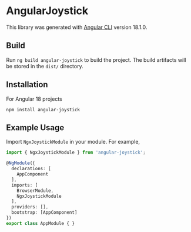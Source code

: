 # AngularJoystick

This library was generated with [Angular CLI](https://github.com/angular/angular-cli) version 18.1.0.

## Build

Run `ng build angular-joystick` to build the project. The build artifacts will be stored in the `dist/` directory.

## Installation
For Angular 18 projects

```
npm install angular-joystick
```

## Example Usage

Import `NgxJoystickModule` in your module. For example,
```typescript
import { NgxJoystickModule } from 'angular-joystick';

@NgModule({
  declarations: [
    AppComponent
  ],
  imports: [
    BrowserModule,
    NgxJoystickModule
  ],
  providers: [],
  bootstrap: [AppComponent]
})
export class AppModule { }